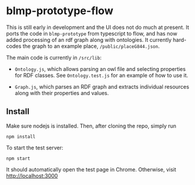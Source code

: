 # blmp-prototype-flow

This is still early in development and the UI does not do much at present. It ports the code in `blmp-prototype` from typescript to flow, and has now added processing of an rdf graph along with ontologies. It currently hard-codes the graph to an example place, `/public/placeG844.json`. 

The main code is currently in `/src/lib`:

*  `Ontology.js`, which allows parsing an owl file and selecting properties for RDF classes. See `Ontology.test.js` for an example of how to use it.
 
* `Graph.js`, which parses an RDF graph and extracts individual resources along with their properties and values.


## Install

Make sure nodejs is installed. Then, after cloning the repo, simply run

    npm install
    
To start the test server:

    npm start
    
It should automatically open the test page in Chrome. Otherwise, visit <http://localhost:3000>